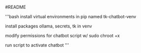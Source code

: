 #README

'''bash
install virtual environments in pip named tk-chatbot-venv

install packages ollama, secrets, tk in venv

modify permissions for chatbot script w/ sudo chroot +x

run script to activate chatbot
'''



